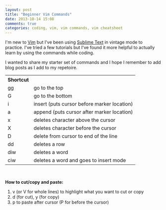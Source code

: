 ```yaml
---
layout: post
title: "Beginner Vim Commands"
date: 2013-10-14 15:08
comments: true
categories: coding, vim, vim commands, vim cheatsheet
---
```


I'm new to [Vim](http://www.vim.org/) but I've been using [Sublime Text](http://www.sublimetext.com/) in vintage mode to practice. I've tried a few tutorials but I've found it more helpful to actually learn by using the commands while coding.

I wanted to share my starter set of commands and I hope I remember to add blog posts as I add to my repetoire.

<table>
  <th><strong>Shortcut</strong></th>
  <tr>
    <td>gg</td>
    <td>go to the top</td>
  </tr>
  <tr>
    <td>G</td>
    <td>go to the bottom</td>
  </tr>
  <tr>
    <td>i</td>
    <td>insert (puts cursor before marker location)</td>
  </tr>
  <tr>
    <td>a</td>
    <td>append (puts cursor after marker location)</td>
  </tr>
  <tr>
    <td>x</td>
    <td>deletes character above the cursor</td>
  </tr>
  <tr>
    <td>X</td>
    <td>deletes character before the cursor</td>
  </tr>
  <tr>
    <td>D</td>
    <td>delete from cursor to end of the line</td>
  </tr>
  <tr>
    <td>dd</td>
    <td>deletes a row</td>
  </tr>
  <tr>
    <td>diw</td>
    <td>deletes a word</td>
  </tr>
  <tr>
    <td>ciw</td>
    <td>deletes a word and goes to insert mode</td>
  </tr>
</table><br>

<strong>How to cut/copy and paste:</strong><br>
1. v (or V for whole lines) to highlight what you want to cut or copy<br>
2. d (for cut), y (for copy)<br>
3. p to paste after cursor (P for before the cursor)<br>
